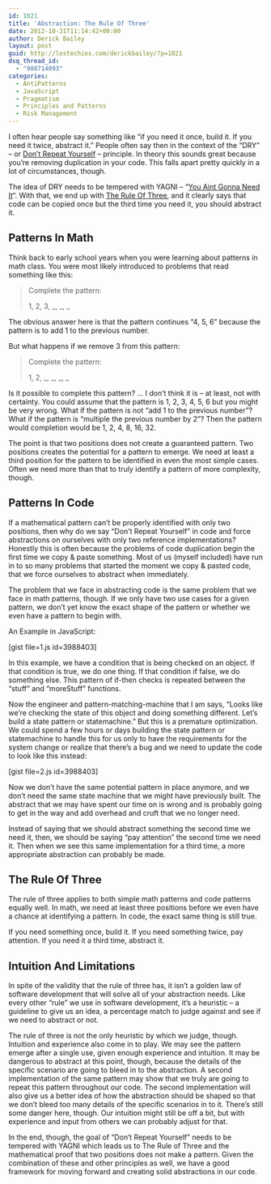 ```yaml
---
id: 1021
title: 'Abstraction: The Rule Of Three'
date: 2012-10-31T11:14:42+00:00
author: Derick Bailey
layout: post
guid: http://lostechies.com/derickbailey/?p=1021
dsq_thread_id:
  - "908714093"
categories:
  - AntiPatterns
  - JavaScript
  - Pragmatism
  - Principles and Patterns
  - Risk Management
---
```

I often hear people say something like &#8220;if you need it once, build it. If you need it twice, abstract it.&#8221; People often say then in the context of the &#8220;DRY&#8221; &#8211; or [Don&#8217;t Repeat Yourself](http://en.wikipedia.org/wiki/Don%27t_repeat_yourself) &#8211; principle. In theory this sounds great because you&#8217;re removing duplication in your code. This falls apart pretty quickly in a lot of circumstances, though.

The idea of DRY needs to be tempered with YAGNI &#8211; &#8220;[You Aint Gonna Need It](http://en.wikipedia.org/wiki/You_ain't_gonna_need_it)&#8220;. With that, we end up with [The Rule Of Three](http://en.wikipedia.org/wiki/Rule_of_three_(computer_programming)), and it clearly says that code can be copied once but the third time you need it, you should abstract it.

## Patterns In Math

Think back to early school years when you were learning about patterns in math class. You were most likely introduced to problems that read something like this:

> Complete the pattern:
> 
> 1, 2, 3, \_, \_, _

The obvious answer here is that the pattern continues &#8220;4, 5, 6&#8221; because the pattern is to add 1 to the previous number. 

But what happens if we remove 3 from this pattern:

> Complete the pattern:
> 
> 1, 2, \_, \_, \_, \_

Is it possible to complete this pattern? … I don&#8217;t think it is &#8211; at least, not with certainty. You could assume that the pattern is 1, 2, 3, 4, 5, 6 but you might be very wrong. What if the pattern is not &#8220;add 1 to the previous number&#8221;? What if the pattern is &#8220;multiple the previous number by 2&#8221;? Then the pattern would completion would be 1, 2, 4, 8, 16, 32.

The point is that two positions does not create a guaranteed pattern. Two positions creates the potential for a pattern to emerge. We need at least a third position for the pattern to be identified in even the most simple cases. Often we need more than that to truly identify a pattern of more complexity, though.

## Patterns In Code

If a mathematical pattern can&#8217;t be properly identified with only two positions, then why do we say &#8220;Don&#8217;t Repeat Yourself&#8221; in code and force abstractions on ourselves with only two reference implementations? Honestly this is often because the problems of code duplication begin the first time we copy & paste something. Most of us (myself included) have run in to so many problems that started the moment we copy & pasted code, that we force ourselves to abstract when immediately.

The problem that we face in abstracting code is the same problem that we face in math patterns, though. If we only have two use cases for a given pattern, we don&#8217;t yet know the exact shape of the pattern or whether we even have a pattern to begin with. 

An Example in JavaScript:

[gist file=1.js id=3988403]

In this example, we have a condition that is being checked on an object. If that condition is true, we do one thing. If that condition if false, we do something else. This pattern of if-then checks is repeated between the &#8220;stuff&#8221; and &#8220;moreStuff&#8221; functions.

Now the engineer and pattern-matching-machine that I am says, &#8220;Looks like we&#8217;re checking the state of this object and doing something different. Let&#8217;s build a state pattern or statemachine.&#8221; But this is a premature optimization. We could spend a few hours or days building the state pattern or statemachine to handle this for us only to have the requirements for the system change or realize that there&#8217;s a bug and we need to update the code to look like this instead:

[gist file=2.js id=3988403]

Now we don&#8217;t have the same potential pattern in place anymore, and we don&#8217;t need the same state machine that we might have previously built. The abstract that we may have spent our time on is wrong and is probably going to get in the way and add overhead and cruft that we no longer need.

Instead of saying that we should abstract something the second time we need it, then, we should be saying &#8220;pay attention&#8221; the second time we need it. Then when we see this same implementation for a third time, a more appropriate abstraction can probably be made.

## The Rule Of Three

The rule of three applies to both simple math patterns and code patterns equally well. In math, we need at least three positions before we even have a chance at identifying a pattern. In code, the exact same thing is still true.

If you need something once, build it. If you need something twice, pay attention. If you need it a third time, abstract it.

## Intuition And Limitations

In spite of the validity that the rule of three has, it isn&#8217;t a golden law of software development that will solve all of your abstraction needs. Like every other &#8220;rule&#8221; we use in software development, it&#8217;s a heuristic &#8211; a guideline to give us an idea, a percentage match to judge against and see if we need to abstract or not.

The rule of three is not the only heuristic by which we judge, though. Intuition and experience also come in to play. We may see the pattern emerge after a single use, given enough experience and intuition. It may be dangerous to abstract at this point, though, because the details of the specific scenario are going to bleed in to the abstraction. A second implementation of the same pattern may show that we truly are going to repeat this pattern throughout our code. The second implementation will also give us a better idea of how the abstraction should be shaped so that we don&#8217;t bleed too many details of the specific scenarios in to it. There&#8217;s still some danger here, though. Our intuition might still be off a bit, but with experience and input from others we can probably adjust for that. 

In the end, though, the goal of &#8220;Don&#8217;t Repeat Yourself&#8221; needs to be tempered with YAGNI which leads us to The Rule of Three and the mathematical proof that two positions does not make a pattern. Given the combination of these and other principles as well, we have a good framework for moving forward and creating solid abstractions in our code.